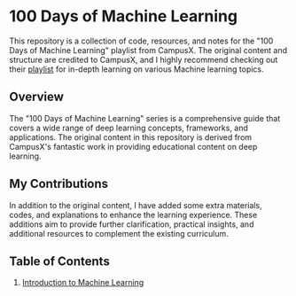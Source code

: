 # 100 Days of Machine Learning

This repository is a collection of code, resources, and notes for the "100 Days of Machine Learning" playlist from CampusX. The original content and structure are credited to CampusX, and I highly recommend checking out their [playlist](https://youtu.be/2dH_qjc9mFg?si=1WEuCfzv4bzaqE6M) for in-depth learning on various Machine learning topics.

## Overview

The "100 Days of Machine Learning" series is a comprehensive guide that covers a wide range of deep learning concepts, frameworks, and applications. The original content in this repository is derived from CampusX's fantastic work in providing educational content on deep learning.

## My Contributions

In addition to the original content, I have added some extra materials, codes, and explanations to enhance the learning experience. These additions aim to provide further clarification, practical insights, and additional resources to complement the existing curriculum.

## Table of Contents

1. [Introduction to Machine Learning](#introduction-to-Machine-learning)

